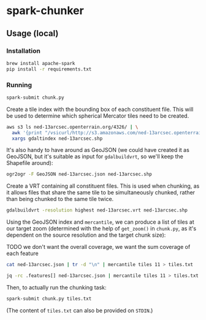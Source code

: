 # spark-chunker

## Usage (local)

### Installation

```bash
brew install apache-spark
pip install -r requirements.txt
```

### Running

```bash
spark-submit chunk.py
```

Create a tile index with the bounding box of each constituent file. This will be
used to determine which spherical Mercator tiles need to be created.

```bash
aws s3 ls ned-13arcsec.openterrain.org/4326/ | \
  awk '{print "/vsicurl/http://s3.amazonaws.com/ned-13arcsec.openterrain.org/4326/" $4}' | \
  xargs gdaltindex ned-13arcsec.shp
```

It's also handy to have around as GeoJSON (we could have created it as GeoJSON,
but it's suitable as input for `gdalbuildvrt`, so we'll keep the Shapefile
around):

```bash
ogr2ogr -F GeoJSON ned-13arcsec.json ned-13arcsec.shp
```

Create a VRT containing all constituent files. This is used when chunking, as it
allows files that share the same tile to be simultaneously chunked, rather than
being chunked to the same tile twice.

```bash
gdalbuildvrt -resolution highest ned-13arcsec.vrt ned-13arcsec.shp
```

Using the GeoJSON index and `mercantile`, we can produce a list of tiles at our
target zoom (determined with the help of `get_zoom()` in `chunk.py`, as it's
dependent on the source resolution and the target chunk size):

TODO we don't want the overall coverage, we want the sum coverage of each feature

```bash
cat ned-13arcsec.json | tr -d "\n" | mercantile tiles 11 > tiles.txt
```

```bash
jq -rc .features[] ned-13arcsec.json | mercantile tiles 11 > tiles.txt
```

Then, to actually run the chunking task:

```bash
spark-submit chunk.py tiles.txt
```

(The content of `tiles.txt` can also be provided on `STDIN`.)
